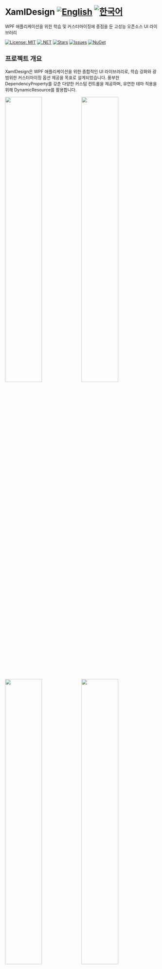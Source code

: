 # XamlDesign [![English](https://img.shields.io/badge/Language-English-blue.svg)](README.md) [![한국어](https://img.shields.io/badge/Language-한국어-red.svg)](README.ko.md)

WPF 애플리케이션을 위한 학습 및 커스터마이징에 중점을 둔 고성능 오픈소스 UI 라이브러리

[![License: MIT](https://img.shields.io/badge/License-MIT-yellow.svg)](https://opensource.org/licenses/MIT)
[![.NET](https://img.shields.io/badge/.NET-8.0-blue.svg)](https://dotnet.microsoft.com/download)
[![Stars](https://img.shields.io/github/stars/jamesnet214/xamldesignwpf.svg)](https://github.com/jamesnet214/xamldesignwpf/stargazers)
[![Issues](https://img.shields.io/github/issues/jamesnet214/xamldesignwpf.svg)](https://github.com/jamesnet214/xamldesignwpf/issues)
[![NuGet](https://img.shields.io/nuget/v/XamlDesign.Wpf.svg)](https://www.nuget.org/packages/XamlDesign.Wpf)

## 프로젝트 개요

XamlDesign은 WPF 애플리케이션을 위한 종합적인 UI 라이브러리로, 학습 강화와 광범위한 커스터마이징 옵션 제공을 목표로 설계되었습니다. 풍부한 DependencyProperty를 갖춘 다양한 커스텀 컨트롤을 제공하며, 유연한 테마 적용을 위해 DynamicResource를 활용합니다.


<img src="https://github.com/user-attachments/assets/ebce1246-55de-4c40-8576-26f0a081cf87" width="49%"/>
<img src="https://github.com/user-attachments/assets/3f62f639-94b6-42cf-b2ef-aee3201c103b" width="49%"/>
<img src="https://github.com/user-attachments/assets/a5dfd480-74f5-4350-9939-ac2336053d02" width="49%"/>
<img src="https://github.com/user-attachments/assets/4ea2ed96-08c3-485a-b5e7-687dd29e767b" width="49%"/>

## 주요 기능 및 구현 사항
#### 1. 커스텀 컨트롤 개발
- [x] 처음부터 구축된 광범위한 커스텀 컨트롤
- [x] 각 컨트롤에 대한 풍부한 DependencyProperty 세트
- [x] 사용자 정의 ControlTemplate 구현

#### 2. 테마 및 스타일링
- [x] 테마 적용을 위한 DynamicResource 활용
- [x] 쉬운 커스터마이징을 위한 유연한 스타일링 시스템
- [x] 모든 컨트롤에 걸친 일관된 디자인 언어

#### 3. WPF 모범 사례
- [x] MVVM 패턴 통합 시연
- [x] WPF 바인딩 및 커맨딩의 효율적인 사용
- [x] 고급 WPF 기술의 쇼케이스

#### 4. 학습 중심 설계
- [x] 교육 목적의 명확하고 잘 문서화된 코드
- [x] 실제 애플리케이션에서의 복잡한 WPF 개념 예시
- [x] 쉬운 이해와 확장을 위한 모듈식 아키텍처

#### 5. 성능 최적화
- [x] 효율적인 렌더링 및 리소스 관리
- [x] 부드러운 UI 상호작용을 위한 최적화된 컨트롤 템플릿

## 기술 스택
- .NET 8.0
- WPF (Windows Presentation Foundation)
- C# 10.0
- XAML

## 시작하기
### 필요 조건
- Visual Studio 2022 이상
- .NET 8.0 SDK

<img src="https://github.com/user-attachments/assets/af70f422-7057-4e77-a54d-042ee8358d2a" width="32%"/>
<img src="https://github.com/user-attachments/assets/e4feaa10-a107-4b58-8d13-1d8be620ec62" width="32%"/>
<img src="https://github.com/user-attachments/assets/5ff487f6-55e4-43e1-9abf-f8d419ee6943" width="32%"/>

### 설치 및 사용
#### 1. NuGet을 통한 설치:

```
Install-Package XamlDesign -Version [최신 버전 번호]
```

#### 2. 프로젝트에 추가
- [x] XAML 파일에 참조 추가
- [x] 필요한 네임스페이스 가져오기

#### 3. XamlDesign 컨트롤 사용 시작
- [x] WPF 애플리케이션에 컨트롤 통합
- [x] 제공된 DependencyProperty를 사용하여 커스터마이즈
- [x] DynamicResource를 사용하여 테마 적용

## 주요 컨트롤 목록
- **버튼**: BorderedButton, FilledButton, IconButton, TextButton, BadgeButton
- **캘린더 및 날짜**: CalendarComboBox, CalendarListBox, DateRangeSelector, RangeCalendar
- **입력 컨트롤**: SearchTextBox, SmartTextBox
- **토글 및 선택자**: ComboBoxToggleButton, IconSwitch, RadioExpander, RageSlider
- **그 외 다수...**

## 학습 기회
XamlDesign은 WPF 개발자들에게 풍부한 학습 경험을 제공합니다:
1. **커스텀 컨트롤 개발**: 복잡하고 재사용 가능한 WPF 컨트롤 생성 방법 학습
2. **DependencyProperty 사용**: DependencyProperty의 힘과 유연성 이해
3. **DynamicResource를 이용한 테마 적용**: WPF 애플리케이션에서 동적 테마 적용 마스터
4. **XAML과 C# 통합**: WPF에서 XAML과 C#을 결합하는 모범 사례 확인
5. **성능 최적화**: 효율적인 WPF UI 생성 기법 학습

## 기여하기
XamlDesign에 대한 기여를 환영합니다! 이슈 제출, 풀 리퀘스트 생성 또는 개선 제안 등 자유롭게 참여해 주세요.

## 라이선스
이 프로젝트는 MIT 라이선스 하에 배포됩니다. 자세한 내용은 [LICENSE](LICENSE) 파일을 참조하세요.

## 연락처
- 웹사이트: https://jamesnet.dev
- 이메일: james@jamesnet.dev, vickyqu115@hotmail.com

XamlDesign과 함께 고급 WPF 컨트롤 개발의 세계를 탐험해보세요!
